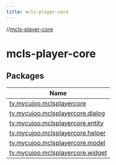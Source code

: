 ```yaml
---
title: mcls-player-core
---
```

//[mcls-player-core](index.html)



# mcls-player-core



## Packages


| Name |
|---|
| [tv.mycujoo.mclsplayercore](mcls-player-core/tv.mycujoo.mclsplayercore/index.html) |
| [tv.mycujoo.mclsplayercore.dialog](mcls-player-core/tv.mycujoo.mclsplayercore.dialog/index.html) |
| [tv.mycujoo.mclsplayercore.entity](mcls-player-core/tv.mycujoo.mclsplayercore.entity/index.html) |
| [tv.mycujoo.mclsplayercore.helper](mcls-player-core/tv.mycujoo.mclsplayercore.helper/index.html) |
| [tv.mycujoo.mclsplayercore.model](mcls-player-core/tv.mycujoo.mclsplayercore.model/index.html) |
| [tv.mycujoo.mclsplayercore.widget](mcls-player-core/tv.mycujoo.mclsplayercore.widget/index.html) |

